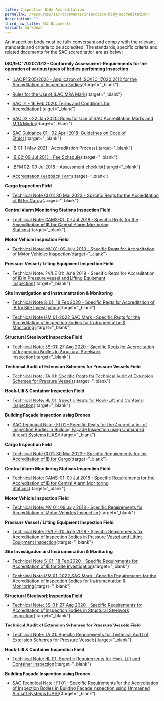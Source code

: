 ```yaml
---
title: Inspection Body Accreditation
permalink: /resources/sac-documents/inspection-body-accreditation/
description: ""
third_nav_title: SAC Documents
variant: markdown
---
```

An inspection body must be fully conversant and comply with the relevant standards and criteria to be accredited. The standards, specific criteria and related documents for the SAC accreditation are as below:

#### ISO/IEC 17020:2012 - Conformity Assessment-Requirements for the operation of various types of bodies performing inspection

<!-- COMMENT: The {:target="\_blank"} syntax at the end of the Markdown document links is used to open the document in a new window tab -->

* [ILAC P15:05/2020 - Application of ISO/IEC 17020:2012 for the Accreditation of Inspection Bodies](/files/Documents/Inspection%20body%20accreditation/ILAC-P15-05-2020.pdf){:target="\_blank"}

* [Rules for the Use of ILAC MRA Mark](/files/Documents/Inspection%20body%20accreditation/ILAC_R7_05_2015-Rules-for-the-Use-of-the-ILAC-MRA-Mark1.pdf){:target="\_blank"}

* [SAC 01 - 16 Feb 2020: Terms and Conditions for Accreditation](/files/Documents/Laboratory%20Accreditation/SAC-01-16Feb2020.pdf){:target="\_blank"}

* [SAC 02 - 22 Jan 2020: Rules for Use of SAC Accreditation Marks and MRA Marks](/files/Documents/Laboratory%20Accreditation/SAC-02-22-Jan-20.pdf){:target="\_blank"}

* [SAC Guidance 01 - 02 April 2018: Guidelines on Code of Ethics](/files/Documents/SAC-Guidance-01-Guidelines-on-Code-of-Ethics-(02-April-2018).pdf){:target="\_blank"}

* [IB 01: 1 May 2021 - Accreditation Process](/files/Documents/Inspection%20body%20accreditation/IB-01-01-May-2021.pdf){:target="\_blank"}

* [IB 02: 09 Jul 2018 - Fee Schedule](/files/Documents/Inspection%20body%20accreditation/IB-02-Fee-Schedule-(09-July-2018).pdf){:target="\_blank"}

* [IBFM 02: 09 Jul 2018 - Assessment checklist](/files/Documents/Inspection%20body%20accreditation/IBFM-02-Assessment-Checklist-(09-July-2018).docx){:target="\_blank"}
* [Accreditation Feedback Form](/files/Documents/SACFM10-AC-feedback-form-15-Jul-19.doc){:target="\_blank"}


**Cargo Inspection Field**
* [Technical Note CI 01: 30 Mar 2023 - Specific Reqts for the Accreditation of IB for Cargo](/files/Documents/Inspection%20body%20accreditation/ci_01-30mar2023.pdf){:target="\_blank"}


**Central Alarm Monitoring Stations Inspection Field**
* [Technical Note: CAMS-01: 09 Jul 2018 - Specific Reqts for the Accreditation of IB for Central Alarm Monitoring Stations](/files/Documents/Inspection%20body%20accreditation/CAMS-01-(09-July-2018).pdf){:target="\_blank"}


**Motor Vehicle Inspection Field**
* [Technical Note: MV 01: 09 July 2018 - Specific Reqts for Accreditation of Motor Vehicles Inspection](/files/Documents/Inspection%20body%20accreditation/MV-01-(09-July-2018).pdf){:target="\_blank"}


**Pressure Vessel / Lifting Equipment Inspection Field**
* [Technical Note: PV/LE 01: June 2018 - Specific Reqts for Accreditation of IB in Pressure Vessel and Lifting Equipment Inspection](/files/Documents/Inspection%20body%20accreditation/Technical-Note-PVLE-01-(05-June-2018).pdf){:target="\_blank"}


**Site Investigation and Instrumentation &amp; Monitoring**
* [Technical Note SI 01: 18 Feb 2020 - Specific Reqts for Accreditation of IB for Site Investigation](/files/Documents/Inspection%20body%20accreditation/SI-01-18-Feb-2020.pdf){:target="\_blank"}


* [Technical Note I&amp;M 01-2022_SAC Mark - Specific Reqts for the Accreditation of Inspection Bodies for Instrumentation &amp; Monitoring](/files/Documents/Inspection%20body%20accreditation/TechNote-IM01-2022.pdf){:target="_blank"}


**Structural Steelwork Inspection Field**
* [Technical Note: SS-01: 27 Aug 2020 - Specific Reqts for Accreditation of Inspection Bodies in Structural Steelwork Inspection](/files/Documents/Inspection%20body%20accreditation/SS-01-27-Aug2020.pdf){:target="\_blank"}


**Technical Audit of Extension Schemes for Pressure Vessels Field**

* [Technical Note: TA 01: Specific Reqts for Technical Audit of Extension Schemes for Pressure Vessels](/files/Documents/Inspection%20body%20accreditation/TA01-(09-July-2018).pdf){:target="\_blank"}


**Hook-Lift &amp; Container Inspection Field**
* [Technical Note: HL 01: Specific Reqts for Hook-Lift and Container Inspection](/files/Documents/Inspection%20body%20accreditation/HL-01-27112019-Revised.pdf){:target="\_blank"}


**Building Façade Inspection using Drones**
* [SAC Technical Note : FI 01 – Specific Reqts for the Accreditation of Inspection Bodies in Building Façade Inspection using Unmanned Aircraft Systems (UAS)](/files/Documents/fi-01-final-edition-with-sac-mark.pdf){:target="\_blank"}











**Cargo Inspection Field**
* [Technical Note CI 01: 30 Mar 2023 - Specific Requirements for the Accreditation of IB for Cargo](/files/Documents/Inspection%20body%20accreditation/ci_01-30mar2023.pdf){:target="\_blank"}


**Central Alarm Monitoring Stations Inspection Field**

* [Technical Note: CAMS-01: 09 Jul 2018 - Specific Requirements for the Accreditation of IB for Central Alarm Monitoring Stations](/files/Documents/Inspection%20body%20accreditation/CAMS-01-(09-July-2018).pdf){:target="\_blank"}



**Motor Vehicle Inspection Field**
* [Technical Note: MV 01: 09 July 2018 - Specific Requirements for Accreditation of Motor Vehicles Inspection](/files/Documents/Inspection%20body%20accreditation/MV-01-(09-July-2018).pdf){:target="\_blank"}

**Pressure Vessel / Lifting Equipment Inspection Field**
* [Technical Note: PV/LE 01: June 2018 - Specific Requirements for Accreditation of Inspection Bodies in Pressure Vessel and Lifting Equipment Inspection](/files/Documents/Inspection%20body%20accreditation/Technical-Note-PVLE-01-(05-June-2018).pdf){:target="\_blank"}

**Site Investigation and Instrumentation &amp; Monitoring**


* [Technical Note SI 01: 18 Feb 2020 - Specific Requirements for Accreditation of IB for Site Investigation](/files/Documents/Inspection%20body%20accreditation/SI-01-18-Feb-2020.pdf){:target="\_blank"}

*   [Technical Note I&amp;M 01-2022_SAC Mark - Specific Requirements for the Accreditation of Inspection Bodies for Instrumentation &amp; Monitoring](/files/Documents/Inspection%20body%20accreditation/TechNote-IM01-2022.pdf){:target="_blank"}



**Structural Steelwork Inspection Field**

* [Technical Note: SS-01: 27 Aug 2020 - Specific Requirements for Accreditation of Inspection Bodies in Structural Steelwork Inspection](/files/Documents/Inspection%20body%20accreditation/SS-01-27-Aug2020.pdf){:target="\_blank"}

**Technical Audit of Extension Schemes for Pressure Vessels Field**

* [Technical Note: TA 01: Specific Requirements for Technical Audit of Extension Schemes for Pressure Vessels](/files/Documents/Inspection%20body%20accreditation/TA01-(09-July-2018).pdf){:target="\_blank"}

**Hook-Lift &amp; Container Inspection Field**


* [Technical Note: HL 01: Specific Requirements for Hook-Lift and Container Inspection](/files/Documents/Inspection%20body%20accreditation/HL-01-27112019-Revised.pdf){:target="\_blank"}

**Building Façade Inspection using Drones**

*   [SAC Technical Note : FI 01 – Specific Requirements for the Accreditation of Inspection Bodies in Building Façade Inspection using Unmanned Aircraft Systems (UAS)](/files/Documents/fi-01-final-edition-with-sac-mark.pdf){:target="\_blank"}